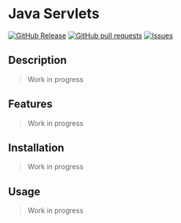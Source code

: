 # Java Servlets
[![GitHub Release](https://img.shields.io/github/release/zjayers/java.servlets.svg?style=flat)](https://github.com/zjayers/java.servlets/releases)
[![GitHub pull requests](https://img.shields.io/github/issues-pr/zjayers/java.servlets.svg?style=flat)](https://github.com/zjayers/java.servlets/pulls)
[![Issues](https://img.shields.io/github/issues-raw/zjayers/java.servlets.svg?maxAge=25000)](https://github.com/zjayers/java.servlets/issues)

## Description

> Work in progress

## Features

> Work in progress

## Installation

> Work in progress

## Usage

> Work in progress
